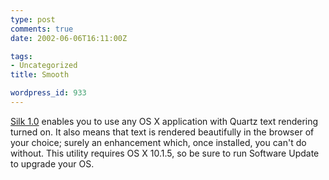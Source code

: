 ```yaml
---
type: post
comments: true
date: 2002-06-06T16:11:00Z

tags:
- Uncategorized
title: Smooth

wordpress_id: 933
---
```


[Silk 1.0](http://www.unsanity.com/haxies/silk/) enables you to use any OS X application with Quartz text rendering turned on. It also means that text is rendered beautifully in the browser of your choice; surely an enhancement which, once installed, you can't do without. This utility requires OS X 10.1.5, so be sure to run Software Update to upgrade your OS. 
